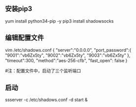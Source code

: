 ## 安装pip3
yum install python34-pip -y
pip3 install shadowsocks

## 编辑配置文件
vim /etc/shadows.conf
{
    "server":"0.0.0.0",
    "port_password":{
     "9001":"vb6Zx5ty",
     "9002":"vb6Zx5ty",
     "9003":"vb6Zx5ty"
     },
    "timeout":300,
    "method":"aes-256-cfb",
    "fast_open": false
}

#注：配置文件中，启动了三个监听端口


## 启动
ssserver -c /etc/shadows.conf -d start &
